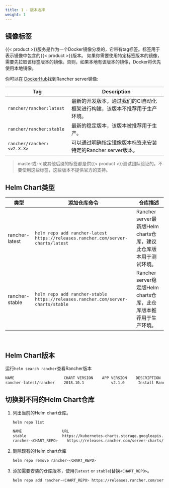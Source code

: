 ```yaml
---
title: 1 - 版本选择
weight: 1
---
```


## 镜像标签

{{< product >}}服务是作为一个Docker镜像分发的，它带有tag标签。标签用于表示镜像中包含的{{< product >}}版本。 如果你需要使用特定标签版本的镜像，需要先拉取该标签版本的镜像。否则，如果本地有该版本的镜像，Docker将优先使用本地镜像。

你可以在 [DockerHub](https://hub.docker.com/r/rancher/rancher/tags/)找到Rancher server镜像:

| Tag                        | Description                                                                                                                                                     |
| -------------------------- | --------------------------------------------------------------------------------------------------------------------------------------------------------------- |
| `rancher/rancher:latest`   | 最新的开发版本，通过我们的CI自动化框架进行构建，该版本不推荐用于生产环境。|
| `rancher/rancher:stable`   | 最新的稳定版本，该版本被推荐用于生产。                             |
| `rancher/rancher:<v2.X.X>` | 可以通过明确指定镜像版本标签来安装特定的Rancher server版本。                                                                         |

>master或-rc或其他后缀的标签都是供{{< product >}}测试团队验证的。不要使用这些标签，这些版本不提供官方的支持。

## Helm Chart类型

类型 | 添加仓库命令 | 仓库描述
-----------|-----|-------------
rancher-latest   | `helm repo add rancher-latest https://releases.rancher.com/server-charts/latest` | Rancher server最新版Helm charts仓库，建议此仓库版本用于测试环境。
rancher-stable  | `helm repo add rancher-stable https://releases.rancher.com/server-charts/stable` | Rancher server稳定版Helm charts仓库，此仓库版本推荐用于生产环境。
<br/>

## Helm Chart版本

运行`helm search rancher`查看Rancher版本

```bash
NAME                      CHART VERSION    APP VERSION    DESCRIPTION
rancher-latest/rancher    2018.10.1            v2.1.0      Install Rancher Server to manage Kubernetes clusters acro...
```

## 切换到不同的Helm Chart仓库

1. 列出当前的Helm chart仓库。

    ```bash
    helm repo list

    NAME          	      URL
    stable        	      https://kubernetes-charts.storage.googleapis.com
    rancher-<CHART_REPO>	https://releases.rancher.com/server-charts/<CHART_REPO>
    ```

2. 删除现有的Helm chart仓库

    ```bash
    helm repo remove rancher-<CHART_REPO>
    ```

3. 添加需要安装的仓库版本，使用(`latest` or `stable`)替换`<CHART_REPO>`。

    ```bash
    helm repo add rancher-<CHART_REPO> https://releases.rancher.com/server-charts/<CHART_REPO>
    ```
